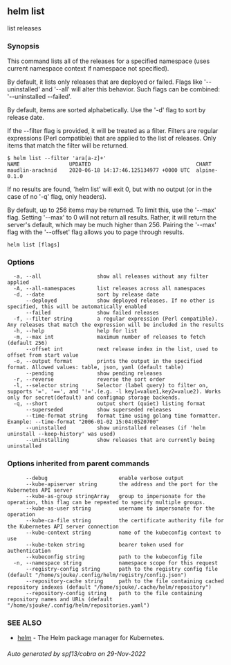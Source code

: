 ## helm list

list releases

### Synopsis


This command lists all of the releases for a specified namespace (uses current namespace context if namespace not specified).

By default, it lists only releases that are deployed or failed. Flags like
'--uninstalled' and '--all' will alter this behavior. Such flags can be combined:
'--uninstalled --failed'.

By default, items are sorted alphabetically. Use the '-d' flag to sort by
release date.

If the --filter flag is provided, it will be treated as a filter. Filters are
regular expressions (Perl compatible) that are applied to the list of releases.
Only items that match the filter will be returned.

    $ helm list --filter 'ara[a-z]+'
    NAME                UPDATED                                  CHART
    maudlin-arachnid    2020-06-18 14:17:46.125134977 +0000 UTC  alpine-0.1.0

If no results are found, 'helm list' will exit 0, but with no output (or in
the case of no '-q' flag, only headers).

By default, up to 256 items may be returned. To limit this, use the '--max' flag.
Setting '--max' to 0 will not return all results. Rather, it will return the
server's default, which may be much higher than 256. Pairing the '--max'
flag with the '--offset' flag allows you to page through results.


```
helm list [flags]
```

### Options

```
  -a, --all                  show all releases without any filter applied
  -A, --all-namespaces       list releases across all namespaces
  -d, --date                 sort by release date
      --deployed             show deployed releases. If no other is specified, this will be automatically enabled
      --failed               show failed releases
  -f, --filter string        a regular expression (Perl compatible). Any releases that match the expression will be included in the results
  -h, --help                 help for list
  -m, --max int              maximum number of releases to fetch (default 256)
      --offset int           next release index in the list, used to offset from start value
  -o, --output format        prints the output in the specified format. Allowed values: table, json, yaml (default table)
      --pending              show pending releases
  -r, --reverse              reverse the sort order
  -l, --selector string      Selector (label query) to filter on, supports '=', '==', and '!='.(e.g. -l key1=value1,key2=value2). Works only for secret(default) and configmap storage backends.
  -q, --short                output short (quiet) listing format
      --superseded           show superseded releases
      --time-format string   format time using golang time formatter. Example: --time-format "2006-01-02 15:04:05Z0700"
      --uninstalled          show uninstalled releases (if 'helm uninstall --keep-history' was used)
      --uninstalling         show releases that are currently being uninstalled
```

### Options inherited from parent commands

```
      --debug                       enable verbose output
      --kube-apiserver string       the address and the port for the Kubernetes API server
      --kube-as-group stringArray   group to impersonate for the operation, this flag can be repeated to specify multiple groups.
      --kube-as-user string         username to impersonate for the operation
      --kube-ca-file string         the certificate authority file for the Kubernetes API server connection
      --kube-context string         name of the kubeconfig context to use
      --kube-token string           bearer token used for authentication
      --kubeconfig string           path to the kubeconfig file
  -n, --namespace string            namespace scope for this request
      --registry-config string      path to the registry config file (default "/home/sjouke/.config/helm/registry/config.json")
      --repository-cache string     path to the file containing cached repository indexes (default "/home/sjouke/.cache/helm/repository")
      --repository-config string    path to the file containing repository names and URLs (default "/home/sjouke/.config/helm/repositories.yaml")
```

### SEE ALSO

* [helm](helm.md)	 - The Helm package manager for Kubernetes.

###### Auto generated by spf13/cobra on 29-Nov-2022
